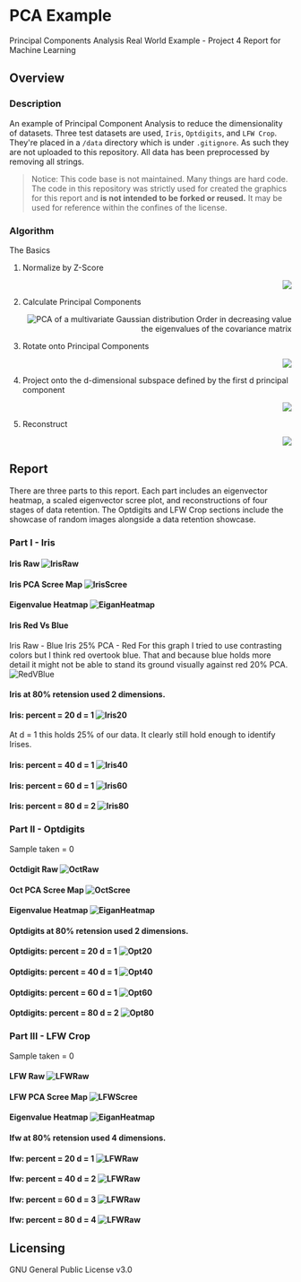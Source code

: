 # PCA Example

Principal Components Analysis Real World Example - Project 4 Report for Machine Learning

## Overview

### Description

An example of Principal Component Analysis to reduce the dimensionality of datasets. Three test datasets are used, `Iris`, `Optdigits`, and `LFW Crop`. They're placed in a `/data` directory which is under `.gitignore`. As such they are not uploaded to this repository. All data has been preprocessed by removing all strings.
> Notice: This code base is not maintained. Many things are hard code. The code in this repository was strictly used for created the graphics for this report and **is not intended to be forked or reused.** It may be used for reference within the confines of the license.

### Algorithm

The Basics

1. Normalize by Z-Score <div style="text-align: right"><img src="https://render.githubusercontent.com/render/math?math=\hat{x} = \frac{X-\mu}{\sigma }"><div>
2. Calculate Principal Components <div style="text-align: right"> ![PCA of a multivariate Gaussian distribution](https://upload.wikimedia.org/wikipedia/commons/f/f5/GaussianScatterPCA.svg) Order in decreasing value the eigenvalues of the covariance matrix<div> 

3. Rotate onto Principal Components <div style="text-align: right"><img src="https://render.githubusercontent.com/render/math?math=Y=XP"><div>
4. Project onto the d-dimensional subspace defined by the first d principal component <div style="text-align: right"><img src="https://render.githubusercontent.com/render/math?math=Y[:,0:d]"><div> 
5. Reconstruct <div style="text-align: right"><img src="https://render.githubusercontent.com/render/math?math=X^*=(YP^T)\sigma +\mu "><div> 

## Report
There are three parts to this report. Each part includes an eigenvector heatmap, a scaled eigenvector scree plot, and reconstructions of four stages of data retention. The Optdigits and LFW Crop sections include the showcase of random images alongside a data retention showcase.
### Part I - Iris
#### Iris Raw ![IrisRaw](https://raw.githubusercontent.com/hchasens/PCA-Example/main/figures/iris/irisRaw.png)
#### Iris PCA Scree Map ![IrisScree](https://raw.githubusercontent.com/hchasens/PCA-Example/main/figures/iris/IrisScree.png)
#### Eigenvalue Heatmap ![EiganHeatmap](https://raw.githubusercontent.com/hchasens/PCA-Example/main/figures/iris/IrisEigenHeatmap.png)
#### Iris Red Vs Blue
Iris Raw - Blue
Iris 25% PCA - Red
For this graph I tried to use contrasting colors but I think red overtook blue. That and because blue holds more detail it might not be able to stand its ground visually against red 20% PCA.
![RedVBlue](https://raw.githubusercontent.com/hchasens/PCA-Example/main/figures/iris/IrisRawBlue25Red.png)
#### Iris at 80% retension used  2  dimensions.
#### Iris: percent =  20  d =  1 ![Iris20](https://raw.githubusercontent.com/hchasens/PCA-Example/main/figures/iris/Iris20.png)
At d = 1 this holds 25% of our data. It clearly still hold enough to identify Irises.
#### Iris: percent =  40  d =  1 ![Iris40](https://raw.githubusercontent.com/hchasens/PCA-Example/main/figures/iris/Iris40.png)
#### Iris: percent =  60  d =  1 ![Iris60](https://raw.githubusercontent.com/hchasens/PCA-Example/main/figures/iris/Iris60.png)
#### Iris: percent =  80  d =  2 ![Iris80](https://raw.githubusercontent.com/hchasens/PCA-Example/main/figures/iris/Iris80.png)

### Part II - Optdigits
Sample taken = 0

#### Octdigit Raw ![OctRaw](https://raw.githubusercontent.com/hchasens/PCA-Example/main/figures/optdigits/OptRaw.png)
#### Oct PCA Scree Map ![OctScree](https://raw.githubusercontent.com/hchasens/PCA-Example/main/figures/optdigits/OptScree.png)
#### Eigenvalue Heatmap ![EiganHeatmap](https://raw.githubusercontent.com/hchasens/PCA-Example/main/figures/optdigits/OptEigenHeatmap.png)

#### Optdigits at 80% retension used  2  dimensions.
#### Optdigits: percent =  20  d =  1 ![Opt20](https://raw.githubusercontent.com/hchasens/PCA-Example/main/figures/optdigits/Opt20.png)
#### Optdigits: percent =  40  d =  1 ![Opt40](https://raw.githubusercontent.com/hchasens/PCA-Example/main/figures/optdigits/Opt40.png)
#### Optdigits: percent =  60  d =  1 ![Opt60](https://raw.githubusercontent.com/hchasens/PCA-Example/main/figures/optdigits/Opt60.png)
#### Optdigits: percent =  80  d =  2 ![Opt80](https://raw.githubusercontent.com/hchasens/PCA-Example/main/figures/optdigits/Opt80.png)

### Part III - LFW Crop 
Sample taken = 0
#### LFW Raw ![LFWRaw](https://raw.githubusercontent.com/hchasens/PCA-Example/main/figures/lfwcrop/LFWRaw.png)
#### LFW PCA Scree Map ![LFWScree](https://raw.githubusercontent.com/hchasens/PCA-Example/main/figures/lfwcrop/LFWScree.png)
#### Eigenvalue Heatmap ![EiganHeatmap](https://raw.githubusercontent.com/hchasens/PCA-Example/main/figures/lfwcrop/LFWEigenHeatmap.png)


#### lfw at 80% retension used  4  dimensions.
#### lfw: percent =  20  d =  1 ![LFWRaw](https://raw.githubusercontent.com/hchasens/PCA-Example/main/figures/lfwcrop/LFW20.png)
#### lfw: percent =  40  d =  2 ![LFWRaw](https://raw.githubusercontent.com/hchasens/PCA-Example/main/figures/lfwcrop/LFW40.png)
#### lfw: percent =  60  d =  3 ![LFWRaw](https://raw.githubusercontent.com/hchasens/PCA-Example/main/figures/lfwcrop/LFW60.png)
#### lfw: percent =  80  d =  4 ![LFWRaw](https://raw.githubusercontent.com/hchasens/PCA-Example/main/figures/lfwcrop/LFW80.png)


## Licensing

GNU General Public License v3.0
